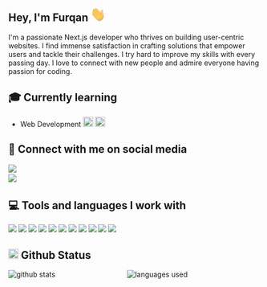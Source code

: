 <h2> Hey, I'm Furqan <img src="https://raw.githubusercontent.com/ABSphreak/ABSphreak/master/gifs/Hi.gif" width="30px"> </h2>
I'm a passionate Next.js developer who thrives on building user-centric websites. I find immense satisfaction in crafting solutions that empower users and tackle their challenges. I try hard to improve my skills with every passing day. I love to connect with new people and admire everyone having passion for coding.

<br/>



## 🎓 Currently learning 
  * Web Development  <img height=20 width=20 src="https://img.icons8.com/color/48/000000/react-native.png"/> <img height=20 width=20 src="https://img.icons8.com/color/48/000000/nodejs.png"/>

  
## 📲 Connect with me on social media 
<p align="left">
<a target="_blank"href="https://www.linkedin.com/in/muhammad-furqan-nextjs-developer/"><img src="https://img.shields.io/badge/linkedin-%230077B5.svg?&style=for-the-badge&logo=linkedin&logoColor=white" /></a>&nbsp;&nbsp;&nbsp;&nbsp;<br/>
  <a target="_blank"href="https://github.com/eclipssed"><img src="https://img.shields.io/badge/GitHub-black.svg?&style=for-the-badge&logo=github&logoColor=white" /></a>&nbsp;&nbsp;&nbsp;&nbsp;<br/>
 
</p>

## 💻 Tools and languages I work with
<div align items="left">
 <img src="https://img.icons8.com/color/48/000000/typescript.png"/>
 <img src="https://img.icons8.com/color/48/000000/javascript.png"/>
<img src="https://img.icons8.com/color/48/000000/react-native.png"/> 
<img src="https://img.icons8.com/color/48/000000/nextjs.png"/>
<img src="https://img.icons8.com/color/48/000000/tailwindcss.png"/>
<img src="https://img.icons8.com/color/48/000000/nodejs.png"/>
<img src="https://img.icons8.com/color/48/000000/mongodb.png"/> 
<img src="https://www.vectorlogo.zone/logos/expressjs/expressjs-icon.svg"/>
<img src="https://img.icons8.com/color/48/000000/visual-studio-code-2019.png"/>
<img src="https://img.icons8.com/color/48/000000/git.png"/>
<img src="https://img.icons8.com/ios-filled/50/000000/github.png"/>

</div>

## <img width="20" height="20" src="https://img.icons8.com/color/48/000000/github-2.png"/> Github Status

<img alt="github stats" align="left" width="47%" src="https://github-readme-stats.vercel.app/api?username=eclipssed&show_icons=true" />

<img alt="languages used" align="left" width="47%"  src="https://github-readme-stats.vercel.app/api/top-langs/?username=eclipssed" />

<!---
eclipssed/eclipssed is a ✨ special ✨ repository because its `README.md` (this file) appears on your GitHub profile.
You can click the Preview link to take a look at your changes.
--->
